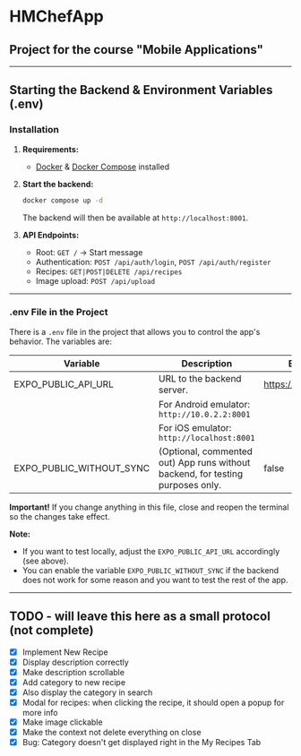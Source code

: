 # HMChefApp

## Project for the course "Mobile Applications"

---

## Starting the Backend & Environment Variables (.env)

### Installation

1. **Requirements:**

   - [Docker](https://www.docker.com/) & [Docker Compose](https://docs.docker.com/compose/) installed

2. **Start the backend:**

   ```sh
   docker compose up -d
   ```

   The backend will then be available at `http://localhost:8001`.

3. **API Endpoints:**
   - Root: `GET /` → Start message
   - Authentication: `POST /api/auth/login`, `POST /api/auth/register`
   - Recipes: `GET|POST|DELETE /api/recipes`
   - Image upload: `POST /api/upload`

---

### .env File in the Project

There is a `.env` file in the project that allows you to control the app's behavior. The variables are:

| Variable                 | Description                                                                    | Example value              |
| ------------------------ | ------------------------------------------------------------------------------ | -------------------------- |
| EXPO_PUBLIC_API_URL      | URL to the backend server.                                                     | https://hmchef.yarissi.com |
|                          | For Android emulator: `http://10.0.2.2:8001`                                   |                            |
|                          | For iOS emulator: `http://localhost:8001`                                      |                            |
| EXPO_PUBLIC_WITHOUT_SYNC | (Optional, commented out) App runs without backend, for testing purposes only. | false                      |

**Important!** If you change anything in this file, close and reopen the terminal so the changes take effect.

**Note:**

- If you want to test locally, adjust the `EXPO_PUBLIC_API_URL` accordingly (see above).
- You can enable the variable `EXPO_PUBLIC_WITHOUT_SYNC` if the backend does not work for some reason and you want to test the rest of the app.

---

## TODO - will leave this here as a small protocol (not complete)

- [x] Implement New Recipe
- [x] Display description correctly
- [x] Make description scrollable
- [x] Add category to new recipe
- [x] Also display the category in search
- [x] Modal for recipes: when clicking the recipe, it should open a popup for more info
- [x] Make image clickable
- [x] Make the context not delete everything on close
- [x] Bug: Category doesn't get displayed right in the My Recipes Tab

